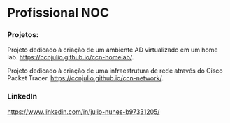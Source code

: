 # Profissional NOC

### Projetos:
Projeto dedicado à criação de um ambiente AD virtualizado em um home lab. https://ccnjulio.github.io/ccn-homelab/.

Projeto dedicado à criação de uma infraestrutura de rede através do Cisco Packet Tracer. https://ccnjulio.github.io/ccn-network/.


### LinkedIn
https://www.linkedin.com/in/julio-nunes-b97331205/
